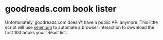 # goodreads.com book lister

Unfortunately, goodreads.com doesn't have a public API anymore.
This little script will use [selenium][34] to automate a browser interaction to download the first 100 books your 'Read' list.

[34]: https://www.selenium.dev/

